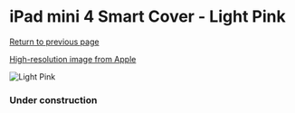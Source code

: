 # iPad mini 4 Smart Cover - Light Pink

[Return to previous page](/ipad_mini4)

[High-resolution image from Apple](https://store.storeimages.cdn-apple.com/8756/as-images.apple.com/is/MM2T2?wid=4500&hei=4500&fmt=png)

<div style="width: 384px"><img src="/everysource/MM2T2.png" alt="Light Pink"></div>

### Under construction
